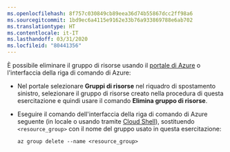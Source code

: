 ```yaml
---
ms.openlocfilehash: 8f757c030849cb89eea36d74b55867dcc2ff98a6
ms.sourcegitcommit: 1bd9ec6a4115e9162e33b76a933869788e6ab702
ms.translationtype: HT
ms.contentlocale: it-IT
ms.lasthandoff: 03/31/2020
ms.locfileid: "80441356"
---
```

È possibile eliminare il gruppo di risorse usando il [portale di Azure](https://portal.azure.com) o l'interfaccia della riga di comando di Azure:

- Nel portale selezionare **Gruppi di risorse** nel riquadro di spostamento sinistro, selezionare il gruppo di risorse creato nella procedura di questa esercitazione e quindi usare il comando **Elimina gruppo di risorse**.

- Eseguire il comando dell'interfaccia della riga di comando di Azure seguente (in locale o usando tramite [Cloud Shell](/azure/cloud-shell/overview)), sostituendo `<resource_group>` con il nome del gruppo usato in questa esercitazione:

    ```azurecli
    az group delete --name <resource_group>
    ```
